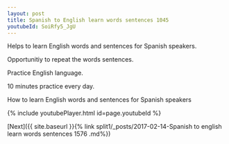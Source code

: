 ```yaml
---
layout: post
title: Spanish to English learn words sentences 1045 
youtubeId: SoiRfy5_JgU
---
```

 
 
Helps to learn English words and sentences for Spanish speakers.

Opportunitiy to repeat the words sentences. 

Practice English language. 
 
10 minutes practice every day. 
 
How to learn English words and sentences for Spanish speakers 
 
{% include youtubePlayer.html id=page.youtubeId %}
 
 
[Next]({{ site.baseurl }}{% link  split1/_posts/2017-02-14-Spanish to english learn words sentences 1576 .md%})
 
